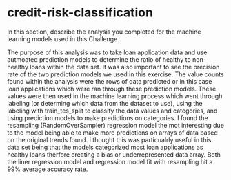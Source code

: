 # credit-risk-classification

In this section, describe the analysis you completed for the machine learning models used in this Challenge. 

The purpose of this analysis was to take loan application data and use autmoated prediction models to determine the ratio of healthy to non-healthy loans within the data set. It was also important to see the precision rate of the two prediction models we used in this exercise.
The value counts found within the analysis were the rows of data predicted or in this case loan applications which were ran through these prediction models. These values were then used in the machine learning process which went through labeling (or determing which data from the dataset to use), using the labeling with train_tes_split to classify the data values and categories, and using prediction models to make predictions on categories. I found the resampling (RandomOverSampler) regression model the mot interesting due to the model being able to make more predictions on arrays of data based on the original trends found. I thought this was particualrly useful in this data set being that the models categorized most loan applications as healthy loans therfore creating a bias or underrepresented data array. Both the liner regression model and regression model fit with resampling hit a 99% average accuracy rate. 


